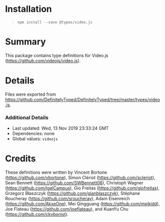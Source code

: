 # Installation
> `npm install --save @types/video.js`

# Summary
This package contains type definitions for Video.js (https://github.com/videojs/video.js).

# Details
Files were exported from https://github.com/DefinitelyTyped/DefinitelyTyped/tree/master/types/video.js.

### Additional Details
 * Last updated: Wed, 13 Nov 2019 23:33:24 GMT
 * Dependencies: none
 * Global values: `videojs`

# Credits
These definitions were written by Vincent Bortone (https://github.com/vbortone), Simon Clériot (https://github.com/scleriot), Sean Bennett (https://github.com/SWBennett06), Christoph Wagner (https://github.com/IgelCampus), Gio Freitas (https://github.com/giofreitas), Grzegorz Błaszczyk (https://github.com/gjanblaszczyk), Stéphane Roucheray (https://github.com/sroucheray), Adam Eisenreich (https://github.com/AkxeOne), Mei Qingguang (https://github.com/meikidd), Joe Flateau (https://github.com/joeflateau), and KuanYu Chu (https://github.com/ckybonist).
